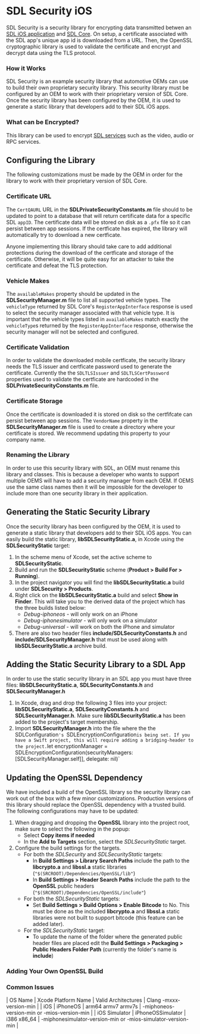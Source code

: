 # SDL Security iOS
SDL Security is a security library for encrypting data transmitted betwen an [SDL iOS application](https://github.com/smartdevicelink/sdl_ios) and [SDL Core](https://github.com/smartdevicelink/sdl_core). On setup, a certificate associated with the SDL app's unique app id is downloaded from a URL. Then, the OpenSSL cryptographic library is used to validate the certificate and encrypt and decrypt data using the TLS protocol. 

### How it Works
SDL Security is an example security library that automotive OEMs can use to build their own proprietary security library. This security library must be configured by an OEM to work with their prioprietary version of SDL Core. Once the security library has been configured by the OEM, it is used to generate a static library that developers add to their SDL iOS apps.

### What can be Encrypted?
This library can be used to encrypt [SDL services](https://github.com/smartdevicelink/protocol_spec#5-services) such as the video, audio or RPC services.  

## Configuring the Library
The following customizations must be made by the OEM in order for the library to work with their proprietary version of SDL Core.

### Certificate URL
The `CertQAURL` URL in the **SDLPrivateSecurityConstants.m** file should to be updated to point to a database that will return certificate data for a specific SDL `appID`. The certificate data will be stored on disk as a `.pfx` file so it can persist between app sessions. If the certficate has expired, the library will automatically try to download a new certficate.     

Anyone implementing this library should take care to add additional protections during the download of the certficate and storage of the certificate. Otherwise, it will be quite easy for an attacker to take the certificate and defeat the TLS protection.

### Vehicle Makes
The `availableMakes` property should be updated in the **SDLSecurityManager.m** file to list all supported vehicle types. The `vehicleType` returned by SDL Core's `RegisterAppInterface` response is used to select the security manager associated with that vehicle type. It is important that the vehicle types listed in `availableMakes` match exactly the `vehicleType`s returned by the `RegisterAppInterface` response, otherwise the security manager will not be selected and configured. 

### Certificate Validation
In order to validate the downloaded mobile certficate, the security library needs the TLS issuer and certficate password used to generate the certificate. Currently the the `SDLTLSIssuer` and `SDLTLSCertPassword` properties used to validate the certficate are hardcoded in the **SDLPrivateSecurityConstants.m** file. 

### Certificate Storage
Once the certificate is downloaded it is stored on disk so the certfifcate can persist between app sessions. The `VendorName` property in the  **SDLSecurityManager.m** file is used to create a directory where your certificate is stored. We recommend updating this property to your company name. 

### Renaming the Library
In order to use this security library with SDL, an OEM must rename this library and classes. This is because a developer who wants to support multiple OEMS will have to add a security manager from each OEM. If OEMS use the same class names then it will be impossible for the developer to include more than one security library in their application.

## Generating the Static Security Library
Once the security library has been configured by the OEM, it is used to generate a static library that developers add to their SDL iOS apps. You can easily build the static library, **libSDLSecurityStatic.a**, in Xcode using the **SDLSecurityStatic** target:

1. In the scheme menu of Xcode, set the active scheme to **SDLSecurityStatic**.
1. Build and run the **SDLSecurityStatic** scheme (**Product > Build For > Running**). 
1. In the project navigator you will find the **libSDLSecurityStatic.a** build under **SDLSecurity > Products**.
1. Right click on the **libSDLSecurityStatic.a** build and select **Show in Finder**. This will take you to the derived data of the project which has the three builds listed below:
    * *Debug-iphoneos* - will only work on an iPhone 
    * *Debug-iphonesimulator* - will only work on a simulator
    * *Debug-universal*  - will work on both the iPhone and simulator
1. There are also two header files **include/SDLSecurityConstants.h** and **include/SDLSecurityManager.h** that must be used along with **libSDLSecurityStatic.a** archive build.
    
## Adding the Static Security Library to a SDL App
In order to use the static security library in an SDL app you must have three files: **libSDLSecurityStatic.a**, **SDLSecurityConstants.h** and **SDLSecurityManager.h**

1. In Xcode, drag and drop the following 3 files into your project: **libSDLSecurityStatic.a**, **SDLSecurityConstants.h** and **SDLSecurityManager.h**. Make sure **libSDLSecurityStatic.a** has been added to the project's target membership.  
1. Import **SDLSecurityManager.h** into the file where the the SDLConfiguration`'s `SDLEncryptionConfiguration` is being set. If you have a Swift project, this will require adding a bridging-header to the project.
    `let encryptionManager = SDLEncryptionConfiguration(securityManagers: [SDLSecurityManager.self]], delegate: nil)`

## Updating the OpenSSL Dependency
We have included a build of the OpenSSL library  so the security library can work out of the box with a few minor customizations. Production versions of this library should replace the OpenSSL dependency with a trusted build. The following configurations may have to be updated:

1. When dragging and dropping the **OpenSSL** library into the project root, make sure to select the following in the popup:
    * Select **Copy items if needed**
    * In the **Add to Targets** section, select the *SDLSecurityStatic* target.
2. Configure the build settings for the targets.
    * For both the *SDLSecurity* and *SDLSecurityStatic* targets:
        * In **Build Settings > Library Search Paths** include the path to the **libcrypto.a** and **libssl.a** static libraries (`"$(SRCROOT)/Dependencies/OpenSSL/lib"`)
        * In **Build Settings > Header Search Paths** include the path to the **OpenSSL** public headers (`"$(SRCROOT)/Dependencies/OpenSSL/include"`)
    * For both the *SDLSecurityStatic* targets:
        * Set **Build Settings > Build Options > Enable Bitcode** to No. This must be done as the included **libcrypto.a** and **libssl.a** static libraries were not built to support bitcode (this feature can be added later). 
    * For the *SDLSecurityStatic* target:
        * To update the name of the folder where the generated public header files are placed edit the **Build Settings > Packaging > Public Headers Folder Path** (currently the folder's name is **include**)
        
### Adding Your Own OpenSSL Build
### Common Issues

| OS Name | Xcode Platform Name | Valid Architectures | Clang -mxxx-version-min |
| iOS | iPhoneOS | arm64 armv7 armv7s  | -miphoneos-version-min or -mios-version-min |
| iOS Simulator | iPhoneOSSimulator | i386 x86_64 | -miphonesimulator-version-min or -mios-simulator-version-min |

